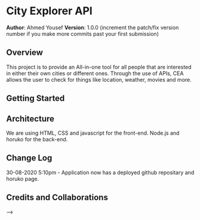 # City Explorer API

**Author**: Ahmed Yousef
**Version**: 1.0.0 (increment the patch/fix version number if you make more commits past your first submission)

## Overview
This project is to provide an All-in-one tool for all people that are interested in either their own cities or different ones. Through the use of APIs, CEA allows the user to check for things like location, weather, movies and more.

## Getting Started
<!-- What are the steps that a user must take in order to build this app on their own machine and get it running? -->

## Architecture
We are using HTML, CSS and javascript for the front-end. Node.js and horuko for the back-end.

## Change Log

30-08-2020 5:10pm - Application now has a deployed github repositary and horuko page.

## Credits and Collaborations
<!-- Give credit (and a link) to other people or resources that helped you build this application. -->
-->